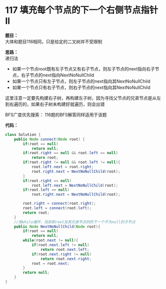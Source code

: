 # 117 填充每个节点的下一个右侧节点指针 II
**题目：**  
大体和题目116相同，只是给定的二叉树并不受限制

**思路：**  
递归法  
* 如果一个节点root既有左子节点又有右子节点，则左子节点的next指向右子节点，右子节点的next指向NextNoNullChild
* 如果一个节点只有左子节点，则左子节点的next指向其NextNoNullChild
* 如果一个节点只有右子节点，则右子节点的next指向其NextNoNullChild

这里注意一定要先构建右子树，再构建左子树，因为寻找父节点的兄弟节点是从左到右遍历的，如果右子树未构建好就遍历，则会出错

BFS广度优先搜索：
116题的BFS解答同样适用于该题

**代码：**  
```java
class Solution {
    public Node connect(Node root) {
        if(root == null)
            return null;
        if(root.right == null && root.left == null)
            return root;
        if(root.right != null && root.left != null){
            root.left.next = root.right;
            root.right.next = NextNoNullChild(root);
        }
        if(root.right == null)
            root.left.next = NextNoNullChild(root);
        if(root.left == null)
            root.right.next = NextNoNullChild(root);

        root.right = connect(root.right);
        root.left = connect(root.left);
        return root;
    }
    //用while循环，找到和root及其兄弟节点的的下一个不为null的子节点
    public Node NextNoNullChild(Node root){
        if(root == null)
            return null;
        while(root.next != null){
            if(root.next.left != null)
                return root.next.left;
            if(root.next.right != null)
                return root.next.right;
            root = root.next;
        }
        return null;
    }
}
```
